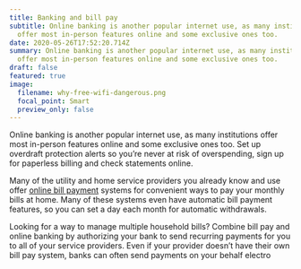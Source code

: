 ```yaml
---
title: Banking and bill pay
subtitle: Online banking is another popular internet use, as many institutions
  offer most in-person features online and some exclusive ones too.
date: 2020-05-26T17:52:20.714Z
summary: Online banking is another popular internet use, as many institutions
  offer most in-person features online and some exclusive ones too.
draft: false
featured: true
image:
  filename: why-free-wifi-dangerous.png
  focal_point: Smart
  preview_only: false
---
```

Online banking is another popular internet use, as many institutions offer most in-person features online and some exclusive ones too. Set up overdraft protection alerts so you’re never at risk of overspending, sign up for paperless billing and check statements online.

Many of the utility and home service providers you already know and use offer [online bill payment](https://www.bankrate.com/glossary/o/online-bill-payment/) systems for convenient ways to pay your monthly bills at home. Many of these systems even have automatic bill payment features, so you can set a day each month for automatic withdrawals.

Looking for a way to manage multiple household bills? Combine bill pay and online banking by authorizing your bank to send recurring payments for you to all of your service providers. Even if your provider doesn’t have their own bill pay system, banks can often send payments on your behalf electro